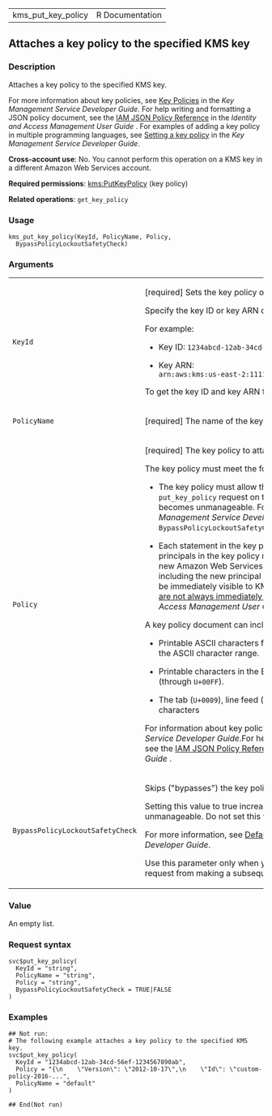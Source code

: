 <table style="width: 100%;">
<tbody>
<tr class="odd">
<td>kms_put_key_policy</td>
<td style="text-align: right;">R Documentation</td>
</tr>
</tbody>
</table>

## Attaches a key policy to the specified KMS key

### Description

Attaches a key policy to the specified KMS key.

For more information about key policies, see [Key
Policies](https://docs.aws.amazon.com/kms/latest/developerguide/key-policies.html)
in the *Key Management Service Developer Guide*. For help writing and
formatting a JSON policy document, see the [IAM JSON Policy
Reference](https://docs.aws.amazon.com/IAM/latest/UserGuide/reference_policies.html)
in the *Identity and Access Management User Guide* . For examples of
adding a key policy in multiple programming languages, see [Setting a
key
policy](https://docs.aws.amazon.com/kms/latest/developerguide/programming-key-policies.html#put-policy)
in the *Key Management Service Developer Guide*.

**Cross-account use**: No. You cannot perform this operation on a KMS
key in a different Amazon Web Services account.

**Required permissions**:
[kms:PutKeyPolicy](https://docs.aws.amazon.com/kms/latest/developerguide/kms-api-permissions-reference.html)
(key policy)

**Related operations**: `get_key_policy`

### Usage

    kms_put_key_policy(KeyId, PolicyName, Policy,
      BypassPolicyLockoutSafetyCheck)

### Arguments

<table>
<colgroup>
<col style="width: 35%" />
<col style="width: 65%" />
</colgroup>
<tbody>
<tr class="odd">
<td><code id="kms_put_key_policy_:_KeyId">KeyId</code></td>
<td><p>[required] Sets the key policy on the specified KMS key.</p>
<p>Specify the key ID or key ARN of the KMS key.</p>
<p>For example:</p>
<ul>
<li><p>Key ID: <code
style="white-space: pre;">⁠1234abcd-12ab-34cd-56ef-1234567890ab⁠</code></p></li>
<li><p>Key ARN: <code
style="white-space: pre;">⁠arn:aws:kms:us-east-2:111122223333:key/1234abcd-12ab-34cd-56ef-1234567890ab⁠</code></p></li>
</ul>
<p>To get the key ID and key ARN for a KMS key, use
<code>list_keys</code> or <code>describe_key</code>.</p></td>
</tr>
<tr class="even">
<td><code id="kms_put_key_policy_:_PolicyName">PolicyName</code></td>
<td><p>[required] The name of the key policy. The only valid value is
<code>default</code>.</p></td>
</tr>
<tr class="odd">
<td><code id="kms_put_key_policy_:_Policy">Policy</code></td>
<td><p>[required] The key policy to attach to the KMS key.</p>
<p>The key policy must meet the following criteria:</p>
<ul>
<li><p>The key policy must allow the calling principal to make a
subsequent <code>put_key_policy</code> request on the KMS key. This
reduces the risk that the KMS key becomes unmanageable. For more
information, see <a
href="https://docs.aws.amazon.com/kms/latest/developerguide/key-policy-default.html#prevent-unmanageable-key">Default
key policy</a> in the <em>Key Management Service Developer Guide</em>.
(To omit this condition, set <code>BypassPolicyLockoutSafetyCheck</code>
to true.)</p></li>
<li><p>Each statement in the key policy must contain one or more
principals. The principals in the key policy must exist and be visible
to KMS. When you create a new Amazon Web Services principal, you might
need to enforce a delay before including the new principal in a key
policy because the new principal might not be immediately visible to
KMS. For more information, see <a
href="https://docs.aws.amazon.com/IAM/latest/UserGuide/troubleshoot_general.html#troubleshoot_general_eventual-consistency">Changes
that I make are not always immediately visible</a> in the <em>Amazon Web
Services Identity and Access Management User Guide</em>.</p></li>
</ul>
<p>A key policy document can include only the following characters:</p>
<ul>
<li><p>Printable ASCII characters from the space character
(<code>U+0020</code>) through the end of the ASCII character
range.</p></li>
<li><p>Printable characters in the Basic Latin and Latin-1 Supplement
character set (through <code
style="white-space: pre;">⁠U+00FF⁠</code>).</p></li>
<li><p>The tab (<code>U+0009</code>), line feed (<code
style="white-space: pre;">⁠U+000A⁠</code>), and carriage return (<code
style="white-space: pre;">⁠U+000D⁠</code>) special characters</p></li>
</ul>
<p>For information about key policies, see <a
href="https://docs.aws.amazon.com/kms/latest/developerguide/key-policies.html">Key
policies in KMS</a> in the <em>Key Management Service Developer
Guide</em>.For help writing and formatting a JSON policy document, see
the <a
href="https://docs.aws.amazon.com/IAM/latest/UserGuide/reference_policies.html">IAM
JSON Policy Reference</a> in the <em>Identity and Access Management User
Guide</em> .</p></td>
</tr>
<tr class="even">
<td><code
id="kms_put_key_policy_:_BypassPolicyLockoutSafetyCheck">BypassPolicyLockoutSafetyCheck</code></td>
<td><p>Skips ("bypasses") the key policy lockout safety check. The
default value is false.</p>
<p>Setting this value to true increases the risk that the KMS key
becomes unmanageable. Do not set this value to true
indiscriminately.</p>
<p>For more information, see <a
href="https://docs.aws.amazon.com/kms/latest/developerguide/key-policy-default.html#prevent-unmanageable-key">Default
key policy</a> in the <em>Key Management Service Developer
Guide</em>.</p>
<p>Use this parameter only when you intend to prevent the principal that
is making the request from making a subsequent
<code>put_key_policy</code> request on the KMS key.</p></td>
</tr>
</tbody>
</table>

### Value

An empty list.

### Request syntax

    svc$put_key_policy(
      KeyId = "string",
      PolicyName = "string",
      Policy = "string",
      BypassPolicyLockoutSafetyCheck = TRUE|FALSE
    )

### Examples

    ## Not run: 
    # The following example attaches a key policy to the specified KMS key.
    svc$put_key_policy(
      KeyId = "1234abcd-12ab-34cd-56ef-1234567890ab",
      Policy = "{\n    \"Version\": \"2012-10-17\",\n    \"Id\": \"custom-policy-2016-...",
      PolicyName = "default"
    )

    ## End(Not run)
